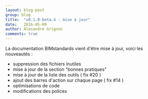 ```yaml
---
layout: blog-post
group: blog
title:  "v0.1.0-beta.4 : mise à jour"
date:   2016-05-09
author: Alexandre Grignon
comments: true
---
```


La documentation BIMstandards vient d'être mise à jour, voici les nouveautés :

- suppression des fichiers inutiles
- mise à jour de la section "bonnes pratiques"
- mise à jour de la liste des outils ( fix #20 )
- ajout des barres d'action sur chaque page ( fix #14 )
- optimisations de code
- modifications des polices
